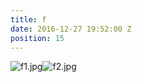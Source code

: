 ```yaml
---
title: f
date: 2016-12-27 19:52:00 Z
position: 15
---
```


![f1.jpg](/uploads/f1.jpg)![f2.jpg](/uploads/f2.jpg)